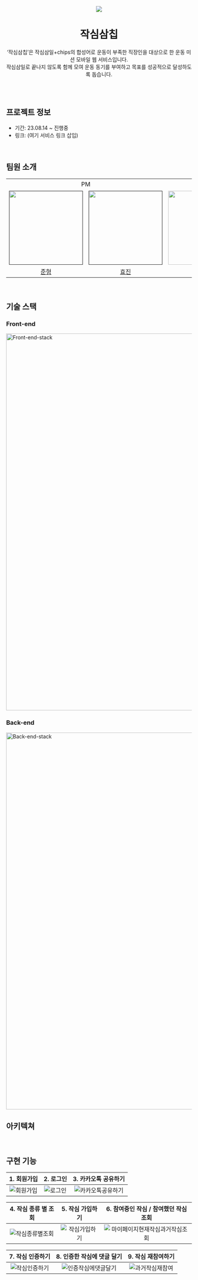 <div align="center">
  <img src="https://github.com/ConnectingChips/ConnectingChips-Front/assets/77181642/b798c526-2f33-476d-b4de-8a841411d349" />
  <h1>작심삼칩</h1>
  <p>‘작심삼칩’은 작심삼일+chips의 합성어로 운동이 부족한 직장인을 대상으로 한 운동 미션 모바일 웹 서비스입니다. <br /> 
    작심삼일로 끝나지 않도록 함께 모여 운동 동기를 부여하고 목표를 성공적으로 달성하도록 돕습니다.</p>
</div>

<br />
<br />

## 프로젝트 정보
* 기간: 23.08.14 ~ 진행중
* 링크: (여기 서비스 링크 삽입)

<br />

## 팀원 소개
<table>
<!-- 팀 -->
  <tr>
    <td align="center" colspan="2">PM</td>
    <td align="center" colspan="1">디자이너</td>
    <td align="center" colspan="3">프론트엔드</td>
    <td align="center" colspan="3">백엔드</td>
  </tr>

<!-- 이미지 -->
  <tr>
    <!-- PM (준형) -->
    <td>
      <a href="">
        <img src="https://github.com/ConnectingChips/ConnectingChips-Front/assets/77181642/902af3b9-8081-4905-9327-749439477c53" width="200px"/>
      </a>
    </td>
    <!-- PM (효진) -->
    <td>
      <a href="">
        <img src="https://github.com/ConnectingChips/ConnectingChips-Front/assets/77181642/b5dff2ca-ba68-4afe-b705-08b92d386bec" width="200px"/>
      </a>
    </td>
    <!-- 디자이너 (세림) -->
    <td>
      <a href="https://sohnseirim.wixsite.com/portfolio">
        <img src="https://github.com/ConnectingChips/ConnectingChips-Front/assets/77181642/b5dff2ca-ba68-4afe-b705-08b92d386bec" width="200px"/>
      </a>
    </td>
    <!-- FE (형욱) -->
    <td>
      <a href="https://github.com/Kadesti">
        <img src="https://avatars.githubusercontent.com/u/50021232?v=4" width="200px"/>
      </a>
    </td>
    <!-- FE (용주) -->
    <td>
      <a href="https://github.com/pizzaYami">
        <img src="https://avatars.githubusercontent.com/u/50021232?v=4" width="200px"/>
      </a>
    </td>
    <!-- FE (강희) -->
    <td>
      <a href="https://github.com/khkh0109">
        <img src="https://github.com/ConnectingChips/ConnectingChips-Front/assets/77181642/03ff0ce1-2358-49cf-b1fc-30d56f33ffbf" width="200px"/>
      </a>
    </td>
    <!-- BE (규리) -->
    <td>
      <a href="https://github.com/bnfkim">
        <img src="https://github.com/ConnectingChips/ConnectingChips-Front/assets/77181642/278befb1-6982-4e6b-847a-2f2801725833" width="200px"/>
      </a>
    </td>
    <!-- BE (병선) -->
    <td>
      <a href="https://github.com/SBSun">
        <img src="https://github.com/ConnectingChips/ConnectingChips-Front/assets/77181642/26819255-950c-4c68-b62f-46a40b42f59d" width="200px"/>
      </a>
    </td>
    <!-- BE (성수) -->
    <td>
      <a href="https://github.com/HeWillGoTillTheEnd">
        <img src="https://github.com/ConnectingChips/ConnectingChips-Front/assets/77181642/b5dff2ca-ba68-4afe-b705-08b92d386bec" width="200px"/>
      </a>
    </td>
  </tr>

<!-- 팀원 이름 -->
  <tr>
    <!-- PM (준형) -->
    <td align="center">
        <a href="">준형</a>
    </td>
    <!-- PM (효진) -->
    <td align="center">
        <a href="">효진</a>
    </td>
    <!-- 디자이너 (세림)-->
    <td align="center">
        <a href="https://sohnseirim.wixsite.com/portfolio">세림</a>
    </td>
    <!-- FE (형욱) -->
    <td align="center">
        <a href="https://github.com/kdomo">형욱</a>
    </td>
    <!-- FE (용주) -->
    <td align="center">
        <a href="https://github.com/pizzaYami">용주</a>
    </td>
    <!-- FE (강희) -->
    <td align="center">
        <a href="https://github.com/khkh0109">강희</a>
    </td>
    <!-- BE (규리) -->
    <td align="center">
        <a href="https://github.com/bnfkim">규리</a>
    </td>
    <!-- BE (병선) -->
    <td align="center">
        <a href="https://github.com/SBSun">병선</a>
    </td>
    <!-- BE (성수) -->
    <td align="center">
        <a href="https://github.com/HeWillGoTillTheEnd">성수</a>
    </td>
  </tr>
</table>

<br />

## 기술 스택 
### Front-end
<img width="1020" alt="Front-end-stack" src="https://github.com/ConnectingChips/.github/assets/77181642/c8329e93-96dc-4350-a331-f3d0dc7ea2c6">

### Back-end
<img width="1020" alt="Back-end-stack" src="https://github.com/ConnectingChips/.github/assets/77181642/1c17b3ce-bd70-4ed6-a5ee-2df7b73a3862">

<br />

## 아키텍쳐

<br />

## 구현 기능
|1. 회원가입|2. 로그인|3. 카카오톡 공유하기|
|:---:|:---:|:---:|
|![회원가입](https://github.com/ConnectingChips/.github/assets/77181642/8016162e-0095-4dbf-8cd4-970924e04733)|![로그인](https://github.com/ConnectingChips/.github/assets/77181642/a632d60d-d9b9-4d62-9443-9580dc702f5f)|![카카오톡공유하기](https://github.com/ConnectingChips/.github/assets/77181642/5712b328-eade-4ae3-b400-7e69f9d8e80f)|


|4. 작심 종류 별 조회|5. 작심 가입하기|6. 참여중인 작심 / 참여했던 작심 조회|
|:---:|:---:|:---:|
|![작심종류별조회](https://github.com/ConnectingChips/.github/assets/77181642/013c5b6e-3b0f-41cb-a45d-1456774a6c4c)|![작심가입하기](https://github.com/ConnectingChips/.github/assets/77181642/733e64ea-2db4-420a-9427-46ff98d6521d)|![마이페이지현재작심과거작심조회](https://github.com/ConnectingChips/.github/assets/77181642/465ac1a6-f0e6-44b9-b8b8-ba8a972023a1)|


|7. 작심 인증하기|8. 인증한 작심에 댓글 달기|9. 작심 재참여하기|
|:---:|:---:|:---:|
|![작심인증하기](https://github.com/ConnectingChips/.github/assets/77181642/4d8dba4a-f4e9-4abb-97ff-41e3cad642fa)|![인증작심에댓글달기](https://github.com/ConnectingChips/.github/assets/77181642/1fbaae4d-396e-48ac-b6e2-a21611cd1168)|![과거작심재참여](https://github.com/ConnectingChips/.github/assets/77181642/a8f7fc58-eec1-4747-91d1-05fded26e176)|

